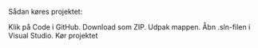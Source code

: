 
Sådan køres projektet:

Klik på Code i GitHub.
Download som ZIP.
Udpak mappen.
Åbn .sln-filen i Visual Studio.
Kør projektet
